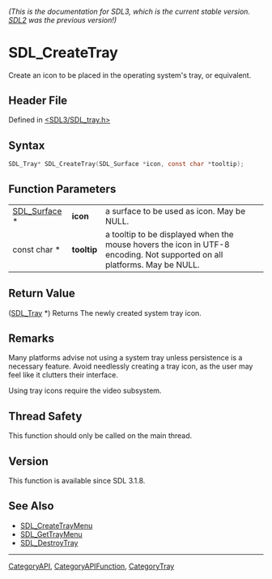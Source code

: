 ###### (This is the documentation for SDL3, which is the current stable version. [SDL2](https://wiki.libsdl.org/SDL2/) was the previous version!)
# SDL_CreateTray

Create an icon to be placed in the operating system's tray, or equivalent.

## Header File

Defined in [<SDL3/SDL_tray.h>](https://github.com/libsdl-org/SDL/blob/main/include/SDL3/SDL_tray.h)

## Syntax

```c
SDL_Tray* SDL_CreateTray(SDL_Surface *icon, const char *tooltip);
```

## Function Parameters

|                              |             |                                                                                                                          |
| ---------------------------- | ----------- | ------------------------------------------------------------------------------------------------------------------------ |
| [SDL_Surface](SDL_Surface) * | **icon**    | a surface to be used as icon. May be NULL.                                                                               |
| const char *                 | **tooltip** | a tooltip to be displayed when the mouse hovers the icon in UTF-8 encoding. Not supported on all platforms. May be NULL. |

## Return Value

([SDL_Tray](SDL_Tray) *) Returns The newly created system tray icon.

## Remarks

Many platforms advise not using a system tray unless persistence is a
necessary feature. Avoid needlessly creating a tray icon, as the user may
feel like it clutters their interface.

Using tray icons require the video subsystem.

## Thread Safety

This function should only be called on the main thread.

## Version

This function is available since SDL 3.1.8.

## See Also

- [SDL_CreateTrayMenu](SDL_CreateTrayMenu)
- [SDL_GetTrayMenu](SDL_GetTrayMenu)
- [SDL_DestroyTray](SDL_DestroyTray)

----
[CategoryAPI](CategoryAPI), [CategoryAPIFunction](CategoryAPIFunction), [CategoryTray](CategoryTray)

